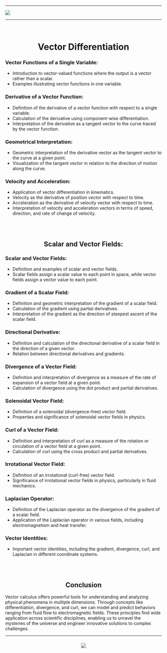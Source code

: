 <hr/>
<img src="Images/vector.png">
<hr/>
<br>
<h1 align="center">Vector Differentiation</h1>
</head>
<body>
<h3>Vector Functions of a Single Variable:</h3>
<ul>
  <li>Introduction to vector-valued functions where the output is a vector rather than a scalar.</li>
  <li>Examples illustrating vector functions in one variable.</li>
</ul>

<h3>Derivative of a Vector Function:</h3>
<ul>
  <li>Definition of the derivative of a vector function with respect to a single variable.</li>
  <li>Calculation of the derivative using component-wise differentiation.</li>
  <li>Interpretation of the derivative as a tangent vector to the curve traced by the vector function.</li>
</ul>

<h3>Geometrical Interpretation:</h3>
<ul>
  <li>Geometric interpretation of the derivative vector as the tangent vector to the curve at a given point.</li>
  <li>Visualization of the tangent vector in relation to the direction of motion along the curve.</li>
</ul>

<h3>Velocity and Acceleration:</h3>
<ul>
  <li>Application of vector differentiation in kinematics.</li>
  <li>Velocity as the derivative of position vector with respect to time.</li>
  <li>Acceleration as the derivative of velocity vector with respect to time.</li>
  <li>Interpretation of velocity and acceleration vectors in terms of speed, direction, and rate of change of velocity.</li>
</ul>
<br><br>
<h2 align="center">Scalar and Vector Fields:</h2>
<h3>Scalar and Vector Fields:</h3>
<ul>
  <li>Definition and examples of scalar and vector fields.</li>
  <li>Scalar fields assign a scalar value to each point in space, while vector fields assign a vector value to each point.</li>
</ul>

<h3>Gradient of a Scalar Field:</h3>
<ul>
  <li>Definition and geometric interpretation of the gradient of a scalar field.</li>
  <li>Calculation of the gradient using partial derivatives.</li>
  <li>Interpretation of the gradient as the direction of steepest ascent of the scalar field.</li>
</ul>

<h3>Directional Derivative:</h3>
<ul>
  <li>Definition and calculation of the directional derivative of a scalar field in the direction of a given vector.</li>
  <li>Relation between directional derivatives and gradients.</li>
</ul>

<h3>Divergence of a Vector Field:</h3>
<ul>
  <li>Definition and interpretation of divergence as a measure of the rate of expansion of a vector field at a given point.</li>
  <li>Calculation of divergence using the dot product and partial derivatives.</li>
</ul>

<h3>Solenoidal Vector Field:</h3>
<ul>
  <li>Definition of a solenoidal (divergence-free) vector field.</li>
  <li>Properties and significance of solenoidal vector fields in physics.</li>
</ul>

<h3>Curl of a Vector Field:</h3>
<ul>
  <li>Definition and interpretation of curl as a measure of the rotation or circulation of a vector field at a given point.</li>
  <li>Calculation of curl using the cross product and partial derivatives.</li>
</ul>

<h3>Irrotational Vector Field:</h3>
<ul>
  <li>Definition of an irrotational (curl-free) vector field.</li>
  <li>Significance of irrotational vector fields in physics, particularly in fluid mechanics.</li>
</ul>

<h3>Laplacian Operator:</h3>
<ul>
  <li>Definition of the Laplacian operator as the divergence of the gradient of a scalar field.</li>
  <li>Application of the Laplacian operator in various fields, including electromagnetism and heat transfer.</li>
</ul>

<h3>Vector Identities:</h3>
<ul>
  <li>Important vector identities, including the gradient, divergence, curl, and Laplacian in different coordinate systems.</li>
</ul>
<br><br>
<h2 align="center">Conclusion</h2>
<p>Vector calculus offers powerful tools for understanding and analyzing physical phenomena in multiple dimensions. Through concepts like differentiation, divergence, and curl, we can model and predict behaviors ranging from fluid flow to electromagnetic fields. These principles find wide application across scientific disciplines, enabling us to unravel the mysteries of the universe and engineer innovative solutions to complex challenges.</p>
<hr/>
</body>
<h3 align="center">
 <img src="https://readme-typing-svg.herokuapp.com?font=Fira+Code&size=15&pause=1000&color=00FFBD&center=true&vCenter=true&random=false&width=435&lines=Thank+You+For+Inspecting+;My+Work+on+Vector+Differentiation+!+%F0%9F%98%84"/>
</h3>
